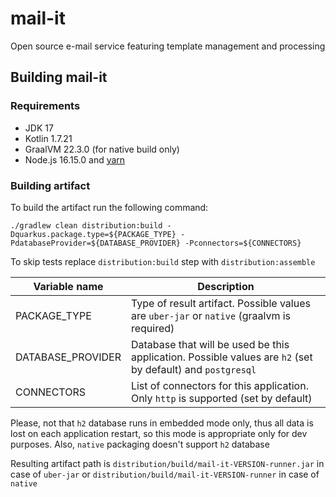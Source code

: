 # mail-it

Open source e-mail service featuring template management and processing

## Building mail-it

### Requirements
- JDK 17
- Kotlin 1.7.21
- GraalVM 22.3.0 (for native build only)
- Node.js 16.15.0 and [yarn](https://yarnpkg.com/getting-started/install)

### Building artifact

To build the artifact run the following command: 
```shell
./gradlew clean distribution:build -Dquarkus.package.type=${PACKAGE_TYPE} -PdatabaseProvider=${DATABASE_PROVIDER} -Pconnectors=${CONNECTORS}
```

To skip tests replace `distribution:build` step with `distribution:assemble`

| Variable name     | Description                                                                                                |
|-------------------|------------------------------------------------------------------------------------------------------------|
| PACKAGE_TYPE      | Type of result artifact. Possible values are `uber-jar` or `native` (graalvm is required)                  | 
| DATABASE_PROVIDER | Database that will be used be this application. Possible values are `h2` (set by default) and `postgresql` |
| CONNECTORS        | List of connectors for this application. Only `http` is supported (set by default)                         |

Please, not that `h2` database runs in embedded mode only, thus all data is lost on each application restart, so this mode is appropriate only for dev purposes.
Also, `native` packaging doesn't support `h2` database 

Resulting artifact path is `distribution/build/mail-it-VERSION-runner.jar` in case of `uber-jar` or `distribution/build/mail-it-VERSION-runner` in case of `native` 
